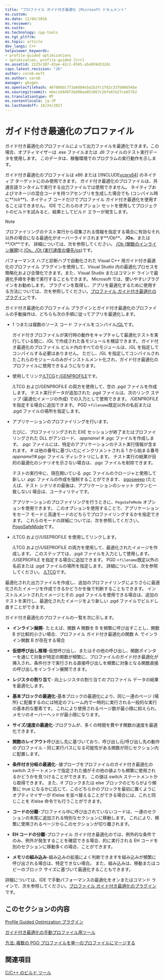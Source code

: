 ```yaml
---
title: "プロファイル ガイド付き最適化 |Microsoft ドキュメント"
ms.custom: 
ms.date: 11/04/2016
ms.reviewer: 
ms.suite: 
ms.technology: cpp-tools
ms.tgt_pltfrm: 
ms.topic: article
dev_langs: C++
helpviewer_keywords:
- profile-guided optimizations
- optimization, profile-guided [C++]
ms.assetid: 2225c307-d3ae-42c1-8345-a5a959d132dc
caps.latest.revision: "26"
author: corob-msft
ms.author: corob
manager: ghogen
ms.openlocfilehash: 467888dc773a8d84e5a1b3fc1fd2c337b06654be
ms.sourcegitcommit: ebec1d449f2bd98aa851667c2bfeb7e27ce657b2
ms.translationtype: MT
ms.contentlocale: ja-JP
ms.lasthandoff: 10/24/2017
---
```

# <a name="profile-guided-optimizations"></a>ガイド付き最適化のプロファイル
ガイド付き最適化のプロファイルによって出力ファイルを最適化できます。この場合、オプティマイザーは .exe ファイルまたは .dll ファイルのテスト実行データを使用します。 このデータは、稼働環境でのプログラムの実行動作を示します。  
  
 ガイド付き最適化のプロファイルは x86 または [!INCLUDE[vcprx64](../../assembler/inline/includes/vcprx64_md.md)] のネイティブ ターゲットにのみ使用できます。 ガイド付き最適化のプロファイルは、共通言語ランタイムで実行する出力ファイルでは使用できません。 ネイティブおよびマネージの混合コードを持つアセンブリを生成した場合でも (コンパイル時に**/clr**)、ネイティブ コードだけでプロファイル ガイド付き最適化を使用することはできません。 IDE でこれらのオプション セットを使用してプロジェクトのビルドを試みると、結果としてビルド エラーが発生します。  
  
> [!NOTE]
>  プロファイリングのテスト実行から収集される情報を指定する場合に有効なそれ以外の場合になる最適化がオーバーライドされます**/Ob**、 **/Os**、または**/Ot**です。 詳細については、次を参照してください。 [/Ob (関数のインライン展開)](../../build/reference/ob-inline-function-expansion.md)と[/Os、/Ot (実行速度の優先/os)](../../build/reference/os-ot-favor-small-code-favor-fast-code.md)です。  
  
 パフォーマンス ハブと診断ハブで自動化された Visual C++ 用ガイド付き最適化のプロファイル プラグインを使用して、Visual Studio 内の最適化プロセスを簡略化および合理化できます。また、Visual Studio またはコマンド ラインで最適化手順を手動で実行することもできます。 Microsoft では、使いやすいプラグインをお勧めします。 プラグインを取得し、アプリを最適化するために使用する方法については、次を参照してください。[プロファイル ガイド付き最適化のプラグイン](../../build/reference/profile-guided-optimization-in-the-performance-and-diagnostics-hub.md)です。  
  
 ガイド付き最適化のプロファイル プラグインとガイド付き最適化のプロファイルの手動操作は、どちらも次の手順に従ってアプリを最適化します。  
  
-   1 つまたは複数のソース コード ファイルをコンパイル[/GL](../../build/reference/gl-whole-program-optimization.md)です。  
  
     ガイド付きプロファイルが実行時の動作をキャプチャして最適化テストを実行している間に、/GL で作成された各モジュールを検証できます。 ガイド付き最適化のプロファイル ビルド内のすべてのモジュールは、/GL を指定してコンパイルする必要はありません。 ただし、/GL を指定してコンパイルされたこれらのモジュールのみがインストルメント化され、ガイド付き最適化のプロファイルに使用できるようになります。  
  
-   使用してリンク[/LTCG](../../build/reference/ltcg-link-time-code-generation.md)と[/GENPROFILE](../../build/reference/genprofile-fastgenprofile-generate-profiling-instrumented-build.md)です。  
  
     /LTCG および/GENPROFILE の両方を使用して、空の .pgd ファイルを作成します。 テスト実行データが追加された .pgd ファイルは、次のリンク ステップ (最適化イメージの作成) での入力として使用できます。 /GENPROFILE を指定する場合に追加できます。 PGD =`filename`既定以外の名前または .pgd ファイルの場所を指定します。  
  
-   アプリケーションのプロファイリングを行います。  
  
     たびに、プロファイリングされた EXE セッションが終了またはプロファイリングされた DLL がアンロード、 *appname*! # .pgc ファイルを作成します。 .pgc ファイルには、特定のアプリケーションのテスト実行情報が含まれます。 # は他の番号に基づいたにインクリメントされる 1 から始まる番号*appname*!!#.pgc ファイル ディレクトリにします。 テスト実行の結果が目的の最適化のシナリオを示さない場合は、.pgc ファイルを削除できます。  
  
     テストの実行中に、現在開いている .pgc ファイルのクロージャと使用して新しい .pgc ファイルの作成を強制することができます、 [pgosweep](../../build/reference/pgosweep.md) (たとえば、テスト シナリオの最後は、アプリケーションのシャット ダウンと一致しない) 場合は、ユーティリティです。  
  
     アプリケーションのプロファイリングを行うときに、`PogoSafeMode` オプションを使用できます。 このオプションを使用することで、アプリケーションをセーフ モードと高速モードのどちらでプロファイリングするかを指定できます。 これらのモードの詳細については、次を参照してください。 [PogoSafeMode](../../build/reference/pogosafemode.md)です。  
  
-   /LTCG および/USEPROFILE を使用してリンクします。  
  
     /LTCG および/USEPROFILE の両方を使用して、最適化されたイメージを作成します。 このステップでは、.pgd ファイルを入力として使用します。 /USEPROFILE を指定する場合に追加できます。 PGD =`filename`既定以外の名前または .pgd ファイルの場所を指定します。 詳細については、次を参照してください。 [/LTCG](../../build/reference/ltcg-link-time-code-generation.md)です。  
  
 最適化された出力ファイルを作成し、追加のプロファイリングによりさらに最適化されたイメージを作成できるかどうかを後で判断することもできます。 インストルメントされたイメージとその .pgd ファイルを使用できる場合は、追加のテストを実行し、最適化されたイメージをより新しい .pgd ファイルでビルドし直すことができます。  
  
 ガイド付き最適化のプロファイルの一覧を次に示します。  
  
-   **インライン展開**- たとえば、関数 A 関数を B を頻繁に呼び出すことし、関数 B が比較的小さい場合、プロファイル ガイド付き最適化の関数 A. でインライン関数 B が存在する場合  
  
-   **仮想呼び出し推理**-仮想呼び出し、またはその他の呼び出し、関数ポインターを通じて対象が特定の関数が頻繁に、プロファイルのガイド付き最適化が挿入され、条件付きで実行される直接呼び出しを頻繁に対象となる関数直接の呼び出しをインライン展開できます。  
  
-   **レジスタの割り当て**- 向上レジスタの割り当てのプロファイル データの結果を最適化します。  
  
-   **基本ブロックの最適化**-基本ブロックの最適化により、同じ一連のページ (場所) に配置するのには特定のフレーム内で一時的に実行される一般的な実行の基本的な要素です。 これにより使用されるページ数が最小限に抑えられ、メモリのオーバーヘッドが最小限になります。  
  
-   **サイズ/速度の最適化**-プログラムが、多くの時間を費やす関数の速度を最適化できます。  
  
-   **関数のレイアウト**呼び出し先に基づいており、呼び出し元/呼び出し先の動作のプロファイル - 同じ実行パスになる可能性がある関数が同じセクション内に配置します。  
  
-   **条件付き分岐の最適化**- 値プローブをプロファイルのガイド付き最適化の switch ステートメントで指定された値がその他の値よりも頻繁に使用されるかどうかを見つけることができます。  この値は switch ステートメントから取得できます。  また、if ブロックまたは else ブロックのどちらがより頻繁に true になるかに応じて、このどちらかのブロックを最初に置くようにオプティマイザーが if/else を並べ替えることができる場合には、これと同じことを if/else 命令でも行うことができます。  
  
-   **コードの分離**-プロファイル中に呼び出されていないコードは、一連のセクションの末尾に追加される特別なセクションに移動します。 これにより、頻繁に使用されるページからこのセクションが切り離されます。  
  
-   **EH コードの分離**-プロファイル ガイド付き最適化のでは、例外的な条件でのみ、例外が発生することを確認できる場合、的に実行される EH コードを別のセクションに移動多くの場合、ことができます。  
  
-   **メモリの組み込み**-組み込みの拡張によく判断できますを組み込みが頻繁に呼び出される場合は、特定できない場合。 また、組み込みは、移動またはコピーのブロック サイズに基づいて最適化することもできます。  
  
 詳細については、IDE で手動パフォーマンスの最適化をオンまたはコマンド ラインで、次を参照してください。[プロファイル ガイド付き最適化のプラグイン](../../build/reference/profile-guided-optimization-in-the-performance-and-diagnostics-hub.md)です。  
  
## <a name="in-this-section"></a>このセクションの内容  
 [Profile Guided Optimization プラグイン](../../build/reference/profile-guided-optimization-in-the-performance-and-diagnostics-hub.md)  
  
 [ガイド付き最適化の手動プロファイル用ツール](../../build/reference/tools-for-manual-profile-guided-optimization.md)  
  
 [方法: 複数の PGO プロファイルを単一のプロファイルにマージする](../../build/reference/how-to-merge-multiple-pgo-profiles-into-a-single-profile.md)  
  
## <a name="see-also"></a>関連項目  
 [C/C++ のビルド ツール](../../build/reference/c-cpp-build-tools.md)